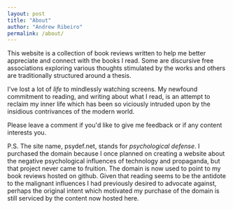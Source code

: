 ```yaml
---
layout: post
title: "About"
author: "Andrew Ribeiro"
permalink: /about/
---
```


This website is a collection of book reviews written to help me better appreciate and connect with the books I read. Some are discursive free associations exploring various thoughts stimulated by the works and others are traditionally structured around a thesis. 

I've lost a lot of *life* to mindlessly watching screens. My newfound commitment to reading, and writing about what I read, is an attempt to reclaim my inner life which has been so viciously intruded upon by the insidious contrivances of the modern world.  

Please leave a comment if you'd like to give me feedback or if any content interests you. 

P.S. The site name, psydef.net, stands for *psychological defense*. I purchased the domain because I once planned on creating a website about the negative psychological influences of technology and propaganda, but that project never came to fruition. The domain is now used to point to my book reviews hosted on github. Given that reading seems to be the antidote to the malignant influences I had previously desired to advocate against, perhaps the original intent which motivated my purchase of the domain is still serviced by the content now hosted here. 